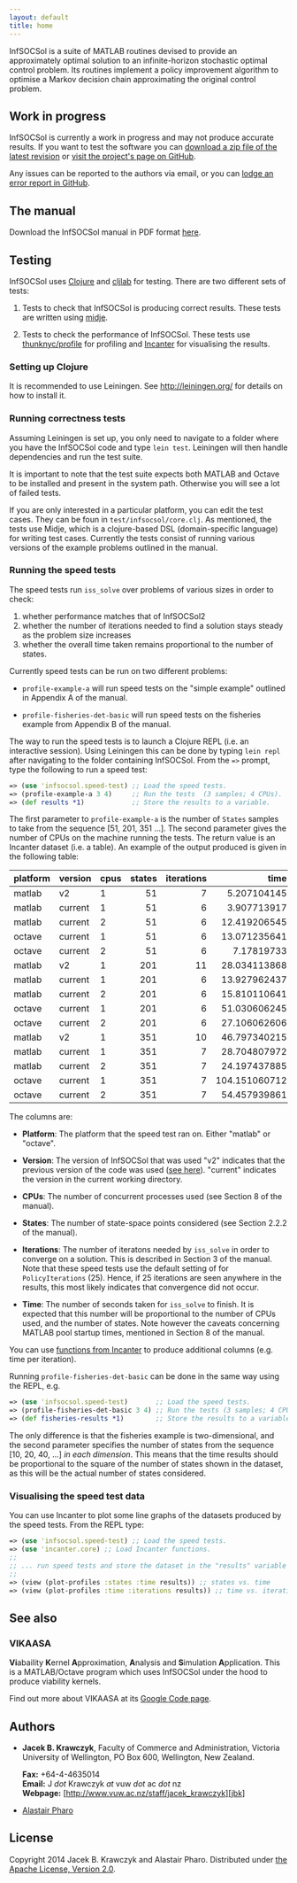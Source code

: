 ```yaml
---
layout: default
title: home
---
```


InfSOCSol is a suite of MATLAB routines devised to provide an approximately
optimal solution to an infinite-horizon stochastic optimal control problem.
Its routines implement a policy improvement algorithm to optimise a Markov
decision chain approximating the original control problem.


## Work in progress

InfSOCSol is currently a work in progress and may not produce accurate
results.  If you want to test the software you can
[download a zip file of the latest revision][latest]
or
[visit the project's page on GitHub](https://github.com/socsol/infsocsol).

Any issues can be reported to the authors via email, or you can
[lodge an error report in GitHub][issues].

[latest]: https://github.com/socsol/infsocsol/zipball/master
[issues]: https://github.com/socsol/infsocsol/issues/new

## The manual

Download the InfSOCSol manual in PDF format [here][manual].

[manual]: https://socsol.github.io/infsocsol/ISSManual.pdf


## Testing

InfSOCSol uses [Clojure][clj] and [cljlab][cljlab] for testing.  There
are two different sets of tests:

 1. Tests to check that InfSOCSol is producing correct results.  These
    tests are written using [midje][mdj].

 2. Tests to check the performance of InfSOCSol.  These tests use
    [thunknyc/profile][prof] for
    profiling and [Incanter][inc] for visualising the results.

[clj]: http://clojure.org/
[mdj]: https://github.com/marick/Midje
[inc]: http://incanter.org/
[prof]: https://github.com/thunknyc/profile/
[cljlab]: https://clojars.org/cljlab/


### Setting up Clojure

It is recommended to use Leiningen.  See http://leiningen.org/
for details on how to install it.


### Running correctness tests

Assuming Leiningen is set up, you only need to navigate to a folder
where you have the InfSOCSol code and type `lein test`.  Leiningen
will then handle dependencies and run the test suite.

It is important to note that the test suite expects both MATLAB and
Octave to be installed and present in the system path.  Otherwise you
will see a lot of failed tests.

If you are only interested in a particular platform, you can edit the
test cases.  They can be foun in `test/infsocsol/core.clj`.  As
mentioned, the tests use Midje, which is a clojure-based DSL
(domain-specific language) for writing test cases.  Currently the
tests consist of running various versions of the example problems
outlined in the manual.


### Running the speed tests

The speed tests run `iss_solve` over problems of various sizes in
order to check:

 1. whether performance matches that of InfSOCSol2
 2. whether the number of iterations needed to find a solution stays
    steady as the problem size increases
 3. whether the overall time taken remains proportional to the number
    of states.

Currently speed tests can be run on two different problems:

 - `profile-example-a` will run speed tests on the "simple example"
   outlined in Appendix A of the manual.

 - `profile-fisheries-det-basic` will run speed tests on the fisheries
   example from Appendix B of the manual.

The way to run the speed tests is to launch a Clojure REPL (i.e. an
interactive session).  Using Leiningen this can be done by typing
`lein repl` after navigating to the folder containing InfSOCSol.  From
the `=>` prompt, type the following to run a speed test:

~~~ clojure
=> (use 'infsocsol.speed-test) ;; Load the speed tests.
=> (profile-example-a 3 4)     ;; Run the tests  (3 samples; 4 CPUs).
=> (def results *1)            ;; Store the results to a variable.
~~~

The first parameter to `profile-example-a` is the number of `States`
samples to take from the sequence [51, 201, 351 ...].  The second
parameter gives the number of CPUs on the machine running the tests.
The return value is an Incanter dataset (i.e. a table).  An example of
the output produced is given in the following table:

|  platform |  version |  cpus |  states |  iterations |          time |
|-----------|----------|-------|--------:|------------:|--------------:|
|    matlab |       v2 |     1 |      51 |           7 |   5.207104145 |
|    matlab |  current |     1 |      51 |           6 |   3.907713917 |
|    matlab |  current |     2 |      51 |           6 |  12.419206545 |
|    octave |  current |     1 |      51 |           6 |  13.071235641 |
|    octave |  current |     2 |      51 |           6 |    7.17819733 |
|    matlab |       v2 |     1 |     201 |          11 |  28.034113868 |
|    matlab |  current |     1 |     201 |           6 |  13.927962437 |
|    matlab |  current |     2 |     201 |           6 |  15.810110641 |
|    octave |  current |     1 |     201 |           6 |  51.030606245 |
|    octave |  current |     2 |     201 |           6 |  27.106062606 |
|    matlab |       v2 |     1 |     351 |          10 |  46.797340215 |
|    matlab |  current |     1 |     351 |           7 |  28.704807972 |
|    matlab |  current |     2 |     351 |           7 |  24.197437885 |
|    octave |  current |     1 |     351 |           7 | 104.151060712 |
|    octave |  current |     2 |     351 |           7 |  54.457939861 |

The columns are:

 - **Platform**: The platform that the speed test ran on.  Either
  "matlab" or "octave".

 - **Version**: The version of InfSOCSol that was used "v2" indicates
  that the previous version of the code was used ([see here][v2]).
  "current" indicates the version in the current working directory.

 - **CPUs**: The number of concurrent processes used (see Section 8 of
  the manual).

 - **States**: The number of state-space points considered (see
  Section 2.2.2 of the manual).

 - **Iterations**: The number of iteratons needed by `iss_solve` in
  order to converge on a solution.  This is described in Section 3 of
  the manual.  Note that these speed tests use the default setting of
  for `PolicyIterations` (25).  Hence, if 25 iterations are seen
  anywhere in the results, this most likely indicates that convergence
  did not occur.

 - **Time**: The number of seconds taken for `iss_solve` to finish.
  It is expected that this number will be proportional to the number
  of CPUs used, and the number of states.  Note however the caveats
  concerning MATLAB pool startup times, mentioned in Section 8 of the
  manual.

You can use [functions from Incanter][inc-api] to produce additional
columns (e.g. time per iteration).

Running `profile-fisheries-det-basic` can be done in the same way
using the REPL, e.g.

~~~ clojure
=> (use 'infsocsol.speed-test)       ;; Load the speed tests.
=> (profile-fisheries-det-basic 3 4) ;; Run the tests (3 samples; 4 CPUs).
=> (def fisheries-results *1)        ;; Store the results to a variable.
~~~

The only difference is that the fisheries example is two-dimensional,
and the second parameter specifies the number of states from the
sequence [10, 20, 40, ...] *in each dimension*.  This means that the
time results should be proportional to the square of the number of
states shown in the dataset, as this will be the actual number of
states considered.

[v2]: https://github.com/socsol/infsocsol/tree/v2
[inc-api]: http://liebke.github.io/incanter/core-api.html


### Visualising the speed test data

You can use Incanter to plot some line graphs of the datasets produced
by the speed tests.  From the REPL type:

~~~ clojure
=> (use 'infsocsol.speed-test) ;; Load the speed tests.
=> (use 'incanter.core) ;; Load Incanter functions.
;;
;; ... run speed tests and store the dataset in the "results" variable ...
;;
=> (view (plot-profiles :states :time results)) ;; states vs. time
=> (view (plot-profiles :time :iterations results)) ;; time vs. iterations
~~~


## See also

### VIKAASA

**Vi**abaility **K**ernel **A**pproximation, **A**nalysis and
**S**imulation **A**pplication.  This is a MATLAB/Octave program which
uses InfSOCSol under the hood to produce viability kernels.

Find out more about VIKAASA at its [Google Code page][vikaasa].

[vikaasa]: https://code.google.com/p/vikaasa/


## Authors

 - **Jacek B. Krawczyk**, Faculty of Commerce and Administration, Victoria
   University of Wellington, PO Box 600, Wellington, New Zealand.

   **Fax:** +64-4-4635014  
   **Email:** J *dot* Krawczyk *at* vuw *dot* ac *dot* nz  
   **Webpage:** [http://www.vuw.ac.nz/staff/jacek_krawczyk][jbk]

 - [Alastair Pharo][asp]

[jbk]: http://www.vuw.ac.nz/staff/jacek_krawczyk
[asp]: https://github.com/asppsa


## License

Copyright 2014 Jacek B. Krawczyk and Alastair Pharo.  Distributed
under [the Apache License, Version 2.0][apache].

[apache]: http://www.apache.org/licenses/LICENSE-2.0
